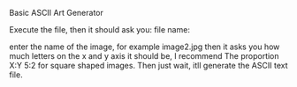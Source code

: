 Basic ASCII Art Generator

Execute the file, then it should ask you: 
file name: 

enter the name of the image, for example
image2.jpg
then it asks you how much letters on the x and y axis it should be,
I recommend The proportion X:Y 5:2 for square shaped images.
Then just wait, itll generate the ASCII text file.
